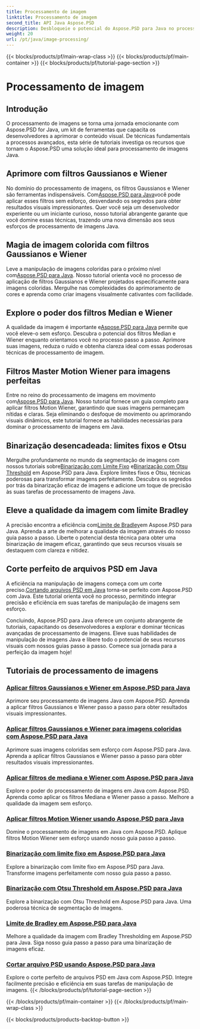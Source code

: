 ```yaml
---
title: Processamento de imagem
linktitle: Processamento de imagem
second_title: API Java Aspose.PSD
description: Desbloqueie o potencial do Aspose.PSD para Java no processamento de imagens. Aprenda a aplicar os filtros Gaussiano, Wiener, Mediana e Motion Wiener passo a passo.
weight: 20
url: /pt/java/image-processing/
---
```


{{< blocks/products/pf/main-wrap-class >}}
{{< blocks/products/pf/main-container >}}
{{< blocks/products/pf/tutorial-page-section >}}

# Processamento de imagem

## Introdução

O processamento de imagens se torna uma jornada emocionante com Aspose.PSD for Java, um kit de ferramentas que capacita os desenvolvedores a aprimorar o conteúdo visual. De técnicas fundamentais a processos avançados, esta série de tutoriais investiga os recursos que tornam o Aspose.PSD uma solução ideal para processamento de imagens Java.

## Aprimore com filtros Gaussianos e Wiener

 No domínio do processamento de imagens, os filtros Gaussianos e Wiener são ferramentas indispensáveis. Com[Aspose.PSD para Java](./apply-gaussian-wiener-filters/)você pode aplicar esses filtros sem esforço, desvendando os segredos para obter resultados visuais impressionantes. Quer você seja um desenvolvedor experiente ou um iniciante curioso, nosso tutorial abrangente garante que você domine essas técnicas, trazendo uma nova dimensão aos seus esforços de processamento de imagens Java.

## Magia de imagem colorida com filtros Gaussianos e Wiener

 Leve a manipulação de imagens coloridas para o próximo nível com[Aspose.PSD para Java](./apply-gaussian-wiener-filters-color-image/). Nosso tutorial orienta você no processo de aplicação de filtros Gaussianos e Wiener projetados especificamente para imagens coloridas. Mergulhe nas complexidades do aprimoramento de cores e aprenda como criar imagens visualmente cativantes com facilidade.

## Explore o poder dos filtros Median e Wiener

 A qualidade da imagem é importante e[Aspose.PSD para Java](./apply-median-wiener-filters/) permite que você eleve-o sem esforço. Descubra o potencial dos filtros Median e Wiener enquanto orientamos você no processo passo a passo. Aprimore suas imagens, reduza o ruído e obtenha clareza ideal com essas poderosas técnicas de processamento de imagem.

## Filtros Master Motion Wiener para imagens perfeitas

 Entre no reino do processamento de imagens em movimento com[Aspose.PSD para Java](./apply-motion-wiener-filters/). Nosso tutorial fornece um guia completo para aplicar filtros Motion Wiener, garantindo que suas imagens permaneçam nítidas e claras. Seja eliminando o desfoque de movimento ou aprimorando visuais dinâmicos, este tutorial fornece as habilidades necessárias para dominar o processamento de imagens em Java.

## Binarização desencadeada: limites fixos e Otsu

 Mergulhe profundamente no mundo da segmentação de imagens com nossos tutoriais sobre[Binarização com Limite Fixo](./binarization-fixed-threshold/) e[Binarização com Otsu Threshold](./binarization-otsu-threshold/) em Aspose.PSD para Java. Explore limites fixos e Otsu, técnicas poderosas para transformar imagens perfeitamente. Descubra os segredos por trás da binarização eficaz de imagens e adicione um toque de precisão às suas tarefas de processamento de imagens Java.

## Eleve a qualidade da imagem com limite Bradley

 A precisão encontra a eficiência com[Limite de Bradley](./bradley-thresholding/)em Aspose.PSD para Java. Aprenda a arte de melhorar a qualidade da imagem através do nosso guia passo a passo. Liberte o potencial desta técnica para obter uma binarização de imagem eficaz, garantindo que seus recursos visuais se destaquem com clareza e nitidez.

## Corte perfeito de arquivos PSD em Java

 A eficiência na manipulação de imagens começa com um corte preciso.[Cortando arquivos PSD em Java](./crop-psd-file/) torna-se perfeito com Aspose.PSD com Java. Este tutorial orienta você no processo, permitindo integrar precisão e eficiência em suas tarefas de manipulação de imagens sem esforço.

Concluindo, Aspose.PSD para Java oferece um conjunto abrangente de tutoriais, capacitando os desenvolvedores a explorar e dominar técnicas avançadas de processamento de imagens. Eleve suas habilidades de manipulação de imagens Java e libere todo o potencial de seus recursos visuais com nossos guias passo a passo. Comece sua jornada para a perfeição da imagem hoje!
## Tutoriais de processamento de imagens
### [Aplicar filtros Gaussianos e Wiener em Aspose.PSD para Java](./apply-gaussian-wiener-filters/)
Aprimore seu processamento de imagens Java com Aspose.PSD. Aprenda a aplicar filtros Gaussianos e Wiener passo a passo para obter resultados visuais impressionantes.
### [Aplicar filtros Gaussianos e Wiener para imagens coloridas com Aspose.PSD para Java](./apply-gaussian-wiener-filters-color-image/)
Aprimore suas imagens coloridas sem esforço com Aspose.PSD para Java. Aprenda a aplicar filtros Gaussianos e Wiener passo a passo para obter resultados visuais impressionantes.
### [Aplicar filtros de mediana e Wiener com Aspose.PSD para Java](./apply-median-wiener-filters/)
Explore o poder do processamento de imagens em Java com Aspose.PSD. Aprenda como aplicar os filtros Mediana e Wiener passo a passo. Melhore a qualidade da imagem sem esforço.
### [Aplicar filtros Motion Wiener usando Aspose.PSD para Java](./apply-motion-wiener-filters/)
Domine o processamento de imagens em Java com Aspose.PSD. Aplique filtros Motion Wiener sem esforço usando nosso guia passo a passo.
### [Binarização com limite fixo em Aspose.PSD para Java](./binarization-fixed-threshold/)
Explore a binarização com limite fixo em Aspose.PSD para Java. Transforme imagens perfeitamente com nosso guia passo a passo.
### [Binarização com Otsu Threshold em Aspose.PSD para Java](./binarization-otsu-threshold/)
Explore a binarização com Otsu Threshold em Aspose.PSD para Java. Uma poderosa técnica de segmentação de imagens.
### [Limite de Bradley em Aspose.PSD para Java](./bradley-thresholding/)
Melhore a qualidade da imagem com Bradley Thresholding em Aspose.PSD para Java. Siga nosso guia passo a passo para uma binarização de imagens eficaz.
### [Cortar arquivo PSD usando Aspose.PSD para Java](./crop-psd-file/)
Explore o corte perfeito de arquivos PSD em Java com Aspose.PSD. Integre facilmente precisão e eficiência em suas tarefas de manipulação de imagens.
{{< /blocks/products/pf/tutorial-page-section >}}

{{< /blocks/products/pf/main-container >}}
{{< /blocks/products/pf/main-wrap-class >}}

{{< blocks/products/products-backtop-button >}}
